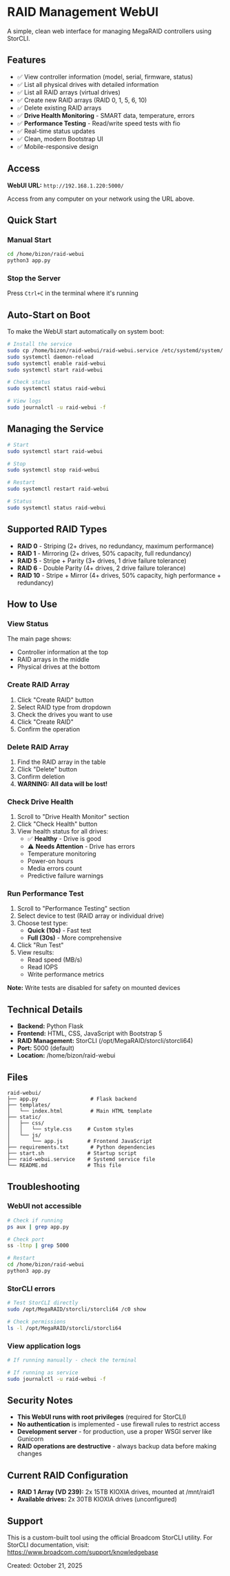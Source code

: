 # RAID Management WebUI

A simple, clean web interface for managing MegaRAID controllers using StorCLI.

## Features

- ✅ View controller information (model, serial, firmware, status)
- ✅ List all physical drives with detailed information
- ✅ List all RAID arrays (virtual drives)
- ✅ Create new RAID arrays (RAID 0, 1, 5, 6, 10)
- ✅ Delete existing RAID arrays
- ✅ **Drive Health Monitoring** - SMART data, temperature, errors
- ✅ **Performance Testing** - Read/write speed tests with fio
- ✅ Real-time status updates
- ✅ Clean, modern Bootstrap UI
- ✅ Mobile-responsive design

## Access

**WebUI URL:** `http://192.168.1.220:5000/`

Access from any computer on your network using the URL above.

## Quick Start

### Manual Start
```bash
cd /home/bizon/raid-webui
python3 app.py
```

### Stop the Server
Press `Ctrl+C` in the terminal where it's running

## Auto-Start on Boot

To make the WebUI start automatically on system boot:

```bash
# Install the service
sudo cp /home/bizon/raid-webui/raid-webui.service /etc/systemd/system/
sudo systemctl daemon-reload
sudo systemctl enable raid-webui
sudo systemctl start raid-webui

# Check status
sudo systemctl status raid-webui

# View logs
sudo journalctl -u raid-webui -f
```

## Managing the Service

```bash
# Start
sudo systemctl start raid-webui

# Stop
sudo systemctl stop raid-webui

# Restart
sudo systemctl restart raid-webui

# Status
sudo systemctl status raid-webui
```

## Supported RAID Types

- **RAID 0** - Striping (2+ drives, no redundancy, maximum performance)
- **RAID 1** - Mirroring (2+ drives, 50% capacity, full redundancy)
- **RAID 5** - Stripe + Parity (3+ drives, 1 drive failure tolerance)
- **RAID 6** - Double Parity (4+ drives, 2 drive failure tolerance)
- **RAID 10** - Stripe + Mirror (4+ drives, 50% capacity, high performance + redundancy)

## How to Use

### View Status
The main page shows:
- Controller information at the top
- RAID arrays in the middle
- Physical drives at the bottom

### Create RAID Array
1. Click "Create RAID" button
2. Select RAID type from dropdown
3. Check the drives you want to use
4. Click "Create RAID"
5. Confirm the operation

### Delete RAID Array
1. Find the RAID array in the table
2. Click "Delete" button
3. Confirm deletion
4. **WARNING: All data will be lost!**

### Check Drive Health
1. Scroll to "Drive Health Monitor" section
2. Click "Check Health" button
3. View health status for all drives:
   - ✅ **Healthy** - Drive is good
   - ⚠️ **Needs Attention** - Drive has errors
   - Temperature monitoring
   - Power-on hours
   - Media errors count
   - Predictive failure warnings

### Run Performance Test
1. Scroll to "Performance Testing" section
2. Select device to test (RAID array or individual drive)
3. Choose test type:
   - **Quick (10s)** - Fast test
   - **Full (30s)** - More comprehensive
4. Click "Run Test"
5. View results:
   - Read speed (MB/s)
   - Read IOPS
   - Write performance metrics

**Note:** Write tests are disabled for safety on mounted devices

## Technical Details

- **Backend:** Python Flask
- **Frontend:** HTML, CSS, JavaScript with Bootstrap 5
- **RAID Management:** StorCLI (/opt/MegaRAID/storcli/storcli64)
- **Port:** 5000 (default)
- **Location:** /home/bizon/raid-webui

## Files

```
raid-webui/
├── app.py                 # Flask backend
├── templates/
│   └── index.html         # Main HTML template
├── static/
│   ├── css/
│   │   └── style.css     # Custom styles
│   └── js/
│       └── app.js        # Frontend JavaScript
├── requirements.txt       # Python dependencies
├── start.sh              # Startup script
├── raid-webui.service    # Systemd service file
└── README.md             # This file
```

## Troubleshooting

### WebUI not accessible
```bash
# Check if running
ps aux | grep app.py

# Check port
ss -ltnp | grep 5000

# Restart
cd /home/bizon/raid-webui
python3 app.py
```

### StorCLI errors
```bash
# Test StorCLI directly
sudo /opt/MegaRAID/storcli/storcli64 /c0 show

# Check permissions
ls -l /opt/MegaRAID/storcli/storcli64
```

### View application logs
```bash
# If running manually - check the terminal

# If running as service
sudo journalctl -u raid-webui -f
```

## Security Notes

- **This WebUI runs with root privileges** (required for StorCLI)
- **No authentication** is implemented - use firewall rules to restrict access
- **Development server** - for production, use a proper WSGI server like Gunicorn
- **RAID operations are destructive** - always backup data before making changes

## Current RAID Configuration

- **RAID 1 Array (VD 239):** 2x 15TB KIOXIA drives, mounted at /mnt/raid1
- **Available drives:** 2x 30TB KIOXIA drives (unconfigured)

## Support

This is a custom-built tool using the official Broadcom StorCLI utility.
For StorCLI documentation, visit: https://www.broadcom.com/support/knowledgebase

Created: October 21, 2025
